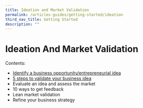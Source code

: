 ```yaml
---
title: Ideation and Market Validation
permalink: /articles-guides/getting-started/ideation
third_nav_title: Getting Started
description: ""
---
```



# Ideation And Market Validation
Contents:
* [Identify a business opportunity/entrepreneurial idea](/business-builder/basics/ideation/id-evaluate-opp)
* [5 steps to validate your business idea](/business-builder/basics/ideation/validate-idea)
* Evaluate an idea and assess the market
* 10 ways to get feedback
* Lean market validation
* Refine your business strategy